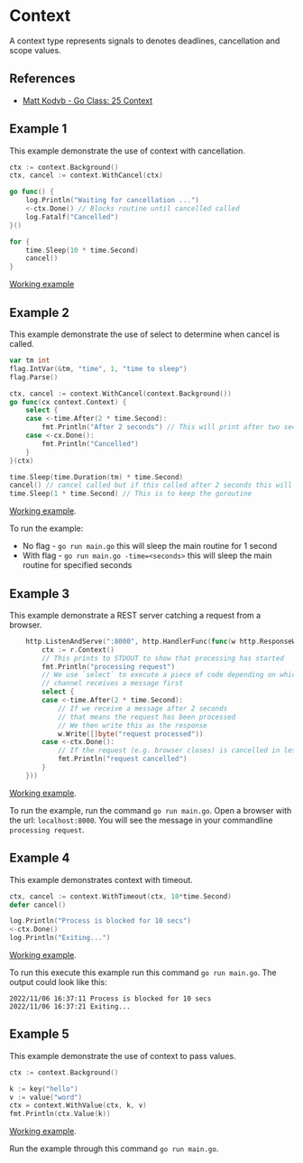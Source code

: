 # Context

A context type represents signals to denotes deadlines, cancellation and scope values.

## References

* [Matt Kodvb - Go Class: 25 Context](https://www.youtube.com/watch?v=0x_oUlxzw5A&list=PLoILbKo9rG3skRCj37Kn5Zj803hhiuRK6&index=25)

## Example 1 

This example demonstrate the use of context with cancellation.

```go
ctx := context.Background()
ctx, cancel := context.WithCancel(ctx)

go func() {
	log.Println("Waiting for cancellation ...")
	<-ctx.Done() // Blocks routine until cancelled called
	log.Fatalf("Cancelled")
}()

for {
	time.Sleep(10 * time.Second)
	cancel()
}
```

[Working example](../examples/ex1/main.go)

## Example 2

This example demonstrate the use of select to determine when cancel is called.

```go
var tm int
flag.IntVar(&tm, "time", 1, "time to sleep")
flag.Parse()

ctx, cancel := context.WithCancel(context.Background())
go func(cx context.Context) {
	select {
	case <-time.After(2 * time.Second): 
		fmt.Println("After 2 seconds") // This will print after two seconds
	case <-cx.Done():
		fmt.Println("Cancelled")
	}
}(ctx)

time.Sleep(time.Duration(tm) * time.Second)
cancel() // cancel called but if this called after 2 seconds this will not have any effect
time.Sleep(1 * time.Second) // This is to keep the goroutine
```

[Working example](../examples/ex2/main.go). 

To run the example:

* No flag - `go run main.go` this will sleep the main routine for 1 second
* With flag - `go run main.go -time=<seconds>` this will sleep the main routine for specified seconds

## Example 3

This example demonstrate a REST server catching a request from a browser. 

```go
	http.ListenAndServe(":8000", http.HandlerFunc(func(w http.ResponseWriter, r *http.Request) {
		ctx := r.Context()
		// This prints to STDOUT to show that processing has started
		fmt.Println("processing request")
		// We use `select` to execute a piece of code depending on which
		// channel receives a message first
		select {
		case <-time.After(2 * time.Second):
			// If we receive a message after 2 seconds
			// that means the request has been processed
			// We then write this as the response
			w.Write([]byte("request processed"))
		case <-ctx.Done():
			// If the request (e.g. browser closes) is cancelled in less than 2 secs
			fmt.Println("request cancelled")
		}
	}))
```

[Working example](../examples/ex3/main.go). 

To run the example, run the command `go run main.go`. Open a browser with the url: `localhost:8000`. You will see the message in your commandline `processing request`.

## Example 4

This example demonstrates context with timeout.

```go
ctx, cancel := context.WithTimeout(ctx, 10*time.Second)
defer cancel()

log.Println("Process is blocked for 10 secs")
<-ctx.Done()
log.Println("Exiting...")
```

[Working example](../examples/ex4/main.go). 

To run this execute this example run this command `go run main.go`. The output could look like this:

```
2022/11/06 16:37:11 Process is blocked for 10 secs
2022/11/06 16:37:21 Exiting...
```

## Example 5

This example demonstrate the use of context to pass values.

```go
ctx := context.Background()

k := key("hello")
v := value("word")
ctx = context.WithValue(ctx, k, v)
fmt.Println(ctx.Value(k))
```

[Working example](../examples/ex5/main.go). 

Run the example through this command `go run main.go`.